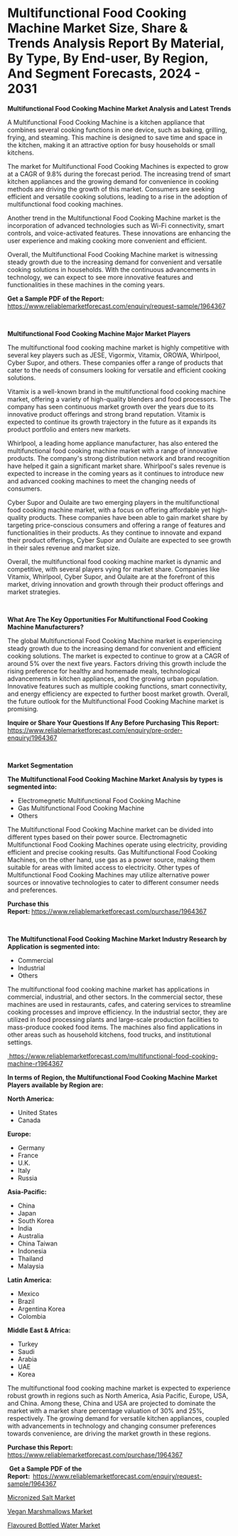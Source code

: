 <p><h1>Multifunctional Food Cooking Machine Market Size, Share & Trends Analysis Report By Material, By Type, By End-user, By Region, And Segment Forecasts, 2024 - 2031</h1></p><p><strong>Multifunctional Food Cooking Machine Market Analysis and Latest Trends</strong></p>
<p><p>A Multifunctional Food Cooking Machine is a kitchen appliance that combines several cooking functions in one device, such as baking, grilling, frying, and steaming. This machine is designed to save time and space in the kitchen, making it an attractive option for busy households or small kitchens.</p><p>The market for Multifunctional Food Cooking Machines is expected to grow at a CAGR of 9.8% during the forecast period. The increasing trend of smart kitchen appliances and the growing demand for convenience in cooking methods are driving the growth of this market. Consumers are seeking efficient and versatile cooking solutions, leading to a rise in the adoption of multifunctional food cooking machines.</p><p>Another trend in the Multifunctional Food Cooking Machine market is the incorporation of advanced technologies such as Wi-Fi connectivity, smart controls, and voice-activated features. These innovations are enhancing the user experience and making cooking more convenient and efficient.</p><p>Overall, the Multifunctional Food Cooking Machine market is witnessing steady growth due to the increasing demand for convenient and versatile cooking solutions in households. With the continuous advancements in technology, we can expect to see more innovative features and functionalities in these machines in the coming years.</p></p>
<p><strong>Get a Sample PDF of the Report:&nbsp;</strong> <a href="https://www.reliablemarketforecast.com/enquiry/request-sample/1964367">https://www.reliablemarketforecast.com/enquiry/request-sample/1964367</a></p>
<p>&nbsp;</p>
<p><strong>Multifunctional Food Cooking Machine Major Market Players</strong></p>
<p><p>The multifunctional food cooking machine market is highly competitive with several key players such as JESE, Vigormix, Vitamix, OROWA, Whirlpool, Cyber Supor, and others. These companies offer a range of products that cater to the needs of consumers looking for versatile and efficient cooking solutions.</p><p>Vitamix is a well-known brand in the multifunctional food cooking machine market, offering a variety of high-quality blenders and food processors. The company has seen continuous market growth over the years due to its innovative product offerings and strong brand reputation. Vitamix is expected to continue its growth trajectory in the future as it expands its product portfolio and enters new markets.</p><p>Whirlpool, a leading home appliance manufacturer, has also entered the multifunctional food cooking machine market with a range of innovative products. The company's strong distribution network and brand recognition have helped it gain a significant market share. Whirlpool's sales revenue is expected to increase in the coming years as it continues to introduce new and advanced cooking machines to meet the changing needs of consumers.</p><p>Cyber Supor and Oulaite are two emerging players in the multifunctional food cooking machine market, with a focus on offering affordable yet high-quality products. These companies have been able to gain market share by targeting price-conscious consumers and offering a range of features and functionalities in their products. As they continue to innovate and expand their product offerings, Cyber Supor and Oulaite are expected to see growth in their sales revenue and market size.</p><p>Overall, the multifunctional food cooking machine market is dynamic and competitive, with several players vying for market share. Companies like Vitamix, Whirlpool, Cyber Supor, and Oulaite are at the forefront of this market, driving innovation and growth through their product offerings and market strategies.</p></p>
<p>&nbsp;</p>
<p><strong>What Are The Key Opportunities For Multifunctional Food Cooking Machine Manufacturers?</strong></p>
<p><p>The global Multifunctional Food Cooking Machine market is experiencing steady growth due to the increasing demand for convenient and efficient cooking solutions. The market is expected to continue to grow at a CAGR of around 5% over the next five years. Factors driving this growth include the rising preference for healthy and homemade meals, technological advancements in kitchen appliances, and the growing urban population. Innovative features such as multiple cooking functions, smart connectivity, and energy efficiency are expected to further boost market growth. Overall, the future outlook for the Multifunctional Food Cooking Machine market is promising.</p></p>
<p><strong>Inquire or Share Your Questions If Any Before Purchasing This Report:</strong> <a href="https://www.reliablemarketforecast.com/enquiry/pre-order-enquiry/1964367">https://www.reliablemarketforecast.com/enquiry/pre-order-enquiry/1964367</a></p>
<p>&nbsp;</p>
<p><strong>Market Segmentation</strong></p>
<p><strong>The Multifunctional Food Cooking Machine Market Analysis by types is segmented into:</strong></p>
<p><ul><li>Electromegnetic Multifunctional Food Cooking Machine</li><li>Gas Multifunctional Food Cooking Machine</li><li>Others</li></ul></p>
<p><p>The Multifunctional Food Cooking Machine market can be divided into different types based on their power source. Electromagnetic Multifunctional Food Cooking Machines operate using electricity, providing efficient and precise cooking results. Gas Multifunctional Food Cooking Machines, on the other hand, use gas as a power source, making them suitable for areas with limited access to electricity. Other types of Multifunctional Food Cooking Machines may utilize alternative power sources or innovative technologies to cater to different consumer needs and preferences.</p></p>
<p><strong>Purchase this Report:&nbsp;</strong><a href="https://www.reliablemarketforecast.com/purchase/1964367">https://www.reliablemarketforecast.com/purchase/1964367</a></p>
<p>&nbsp;</p>
<p><strong>The Multifunctional Food Cooking Machine Market Industry Research by Application is segmented into:</strong></p>
<p><ul><li>Commercial</li><li>Industrial</li><li>Others</li></ul></p>
<p><p>The multifunctional food cooking machine market has applications in commercial, industrial, and other sectors. In the commercial sector, these machines are used in restaurants, cafes, and catering services to streamline cooking processes and improve efficiency. In the industrial sector, they are utilized in food processing plants and large-scale production facilities to mass-produce cooked food items. The machines also find applications in other areas such as household kitchens, food trucks, and institutional settings.</p></p>
<p><a href="https://www.reliablemarketforecast.com/multifunctional-food-cooking-machine-r1964367">&nbsp;https://www.reliablemarketforecast.com/multifunctional-food-cooking-machine-r1964367</a></p>
<p><strong>In terms of Region, the Multifunctional Food Cooking Machine Market Players available by Region are:</strong></p>
<p>
    <p> <strong> North America: </strong>
        <ul>
            <li>United States</li>
            <li>Canada</li>
        </ul>
        </p> 
    <p> <strong> Europe: </strong>
        <ul>
            <li>Germany</li>
            <li>France</li>
            <li>U.K.</li>
            <li>Italy</li>
            <li>Russia</li>
        </ul>
        </p> 
    <p> <strong> Asia-Pacific: </strong>
        <ul>
            <li>China</li>
            <li>Japan</li>
            <li>South Korea</li>
            <li>India</li>
            <li>Australia</li>
            <li>China Taiwan</li>
            <li>Indonesia</li>
            <li>Thailand</li>
            <li>Malaysia</li>
        </ul>
        </p> 
    <p> <strong> Latin America: </strong>
        <ul>
            <li>Mexico</li>
            <li>Brazil</li>
            <li>Argentina Korea</li>
            <li>Colombia</li>
        </ul>
        </p> 
    <p> <strong> Middle East & Africa: </strong>
        <ul>
            <li>Turkey</li>
            <li>Saudi</li>
            <li>Arabia</li>
            <li>UAE</li>
            <li>Korea</li>
        </ul>
    </p>
    </p>
<p><p>The multifunctional food cooking machine market is expected to experience robust growth in regions such as North America, Asia Pacific, Europe, USA, and China. Among these, China and USA are projected to dominate the market with a market share percentage valuation of 30% and 25%, respectively. The growing demand for versatile kitchen appliances, coupled with advancements in technology and changing consumer preferences towards convenience, are driving the market growth in these regions.</p></p>
<p><strong>Purchase this Report: </strong><a href="https://www.reliablemarketforecast.com/purchase/1964367">https://www.reliablemarketforecast.com/purchase/1964367</a></p>
<p>&nbsp;<strong>Get a Sample PDF of the Report:&nbsp;&nbsp;</strong><a href="https://www.reliablemarketforecast.com/enquiry/request-sample/1964367">https://www.reliablemarketforecast.com/enquiry/request-sample/1964367</a></p>
<p><strong></strong></p>
<p><p><a href="https://medium.com/@sofyanbudiaman1_67863/emerging-trends-in-micronized-salt-market-global-outlook-and-future-prospects-from-2024-2031-452a6b977a9d">Micronized Salt Market</a></p><p><a href="https://medium.com/@sharquayrhodes1927/vegan-marshmallows-market-share-and-new-trends-analysis-by-its-type-application-end-use-and-f73fe74a29ea">Vegan Marshmallows Market</a></p><p><a href="https://medium.com/@barbarakbess8920/future-trends-in-global-flavoured-bottled-water-market-market-insights-and-analysis-from-2024-to-23c6607a7cc2">Flavoured Bottled Water Market</a></p></p>